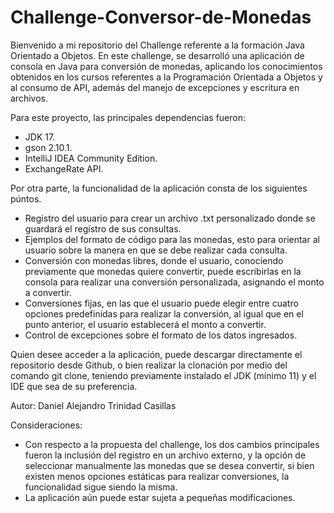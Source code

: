 # Challenge-Conversor-de-Monedas
Bienvenido a mi repositorio del Challenge referente a la formación Java Orientado a Objetos.
En este challenge, se desarrolló una aplicación de consola en Java para conversión de monedas, aplicando los conocimientos obtenidos en los cursos referentes a la Programación Orientada a Objetos y al consumo de API, además del manejo de excepciones y escritura en archivos.

Para este proyecto, las principales dependencias fueron:
- JDK 17.
- gson 2.10.1.
- IntelliJ IDEA Community Edition.
- ExchangeRate API.

Por otra parte, la funcionalidad de la aplicación consta de los siguientes púntos.
- Registro del usuario para crear un archivo .txt personalizado donde se guardará el registro de sus consultas.
- Ejemplos del formato de código para las monedas, esto para orientar al usuario sobre la manera en que se debe realizar cada consulta.
- Conversión con monedas libres, donde el usuario, conociendo previamente que monedas quiere convertir, puede escribirlas en la consola para realizar una conversión personalizada, asignando el monto a convertir.
- Conversiones fijas, en las que el usuario puede elegir entre cuatro opciones predefinidas para realizar la conversión, al igual que en el punto anterior, el usuario establecerá el monto a convertir.
- Control de excepciones sobre el formato de los datos ingresados.

Quien desee acceder a la aplicación, puede descargar directamente el repositorio desde Github, o bien realizar la clonación por medio del comando git clone, teniendo previamente instalado el JDK (mínimo 11) y el IDE que sea de su preferencia.

Autor: Daniel Alejandro Trinidad Casillas

Consideraciones:
- Con respecto a la propuesta del challenge, los dos cambios principales fueron la inclusión del registro en un archivo externo, y la opción de seleccionar manualmente las monedas que se desea convertir, si bien existen menos opciones estáticas para realizar conversiones, la funcionalidad sigue siendo la misma.
- La aplicación aún puede estar sujeta a pequeñas modificaciones.
